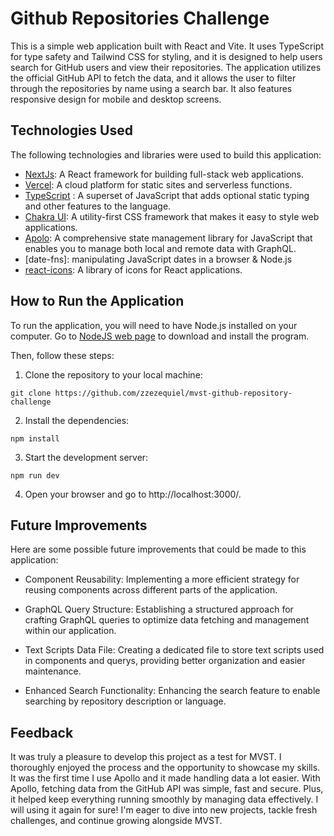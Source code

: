 # Github Repositories Challenge

This is a simple web application built with React and Vite. It uses TypeScript for type safety and Tailwind CSS for styling, and it is designed to help users search for GitHub users and view their repositories. The application utilizes the official GitHub API to fetch the data, and it allows the user to filter through the repositories by name using a search bar. It also features responsive design for mobile and desktop screens.

## Technologies Used
The following technologies and libraries were used to build this application:

- [NextJs](https://nextjs.org/): A React framework for building full-stack web applications.
- [Vercel](https://vercel.com/): A cloud platform for static sites and serverless functions.
- [TypeScript](https://www.typescriptlang.org/) : A superset of JavaScript that adds optional static typing and other features to the language.
- [Chakra UI](https://chakra-ui.com/): A utility-first CSS framework that makes it easy to style web applications.
- [Apolo](https://www.apollographql.com/): A comprehensive state management library for JavaScript that enables you to manage both local and remote data with GraphQL.
- [date-fns]: manipulating JavaScript dates in a browser & Node.js
- [react-icons](https://react-icons.github.io/react-icons): A library of icons for React applications.

## How to Run the Application
To run the application, you will need to have Node.js installed on your computer. 
Go to [NodeJS web page](https://nodejs.org/es/) to download and install the program.

Then, follow these steps:

1. Clone the repository to your local machine:
```
git clone https://github.com/zzezequiel/mvst-github-repository-challenge
```

2. Install the dependencies:
```
npm install
```

3. Start the development server:
```
npm run dev
```

4. Open your browser and go to http://localhost:3000/.

## Future Improvements
Here are some possible future improvements that could be made to this application:

- Component Reusability: Implementing a more efficient strategy for reusing components across different parts of the application.

- GraphQL Query Structure: Establishing a structured approach for crafting GraphQL queries to optimize data fetching and management within our application.

- Text Scripts Data File: Creating a dedicated file to store text scripts used in components and querys, providing better organization and easier maintenance.

- Enhanced Search Functionality: Enhancing the search feature to enable searching by repository description or language.

## Feedback

It was truly a pleasure to develop this project as a test for MVST. I thoroughly enjoyed the process and the opportunity to showcase my skills. It was the first time I use Apollo and it made handling data a lot easier. With Apollo, fetching data from the GitHub API was simple, fast and secure. Plus, it helped keep everything running smoothly by managing data effectively. I will using it again for sure! I'm eager to dive into new projects, tackle fresh challenges, and continue growing alongside MVST.